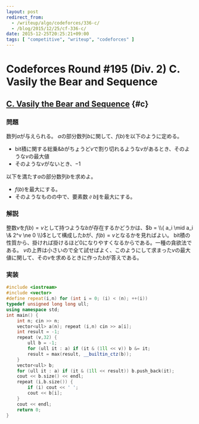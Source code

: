 ```yaml
---
layout: post
redirect_from:
  - /writeup/algo/codeforces/336-c/
  - /blog/2015/12/25/cf-336-c/
date: 2015-12-25T20:25:21+09:00
tags: [ "competitive", "writeup", "codeforces" ]
---
```


# Codeforces Round #195 (Div. 2) C. Vasily the Bear and Sequence

## [C. Vasily the Bear and Sequence](http://codeforces.com/contest/336/problem/C) {#c}

### 問題

数列$a$が与えられる。
$a$の部分数列$b$に関して、$f(b)$を以下のように定める。

-   bit積に関する総乗$\& b$がちょうど$v$で割り切れるような$v$があるとき、そのような$v$の最大値
-   そのような$v$がないとき、$-1$

以下を満たす$a$の部分数列$b$を求めよ。

-   $f(b)$を最大にする。
-   そのようなものの中で、要素数$\|b\|$を最大にする。

### 解説

整数$v$を$f(b) = v$として持つような$b$が存在するかどうかは、$b = \\{ a_i \mid a_i \& 2^v \ne 0 \\}$として構成した$b$が、$f(b) = v$となるかを見ればよい。
bit積の性質から、掛ければ掛けるほど$0$になりやすくなるからである。一種の貪欲法である。
$v$の上界は小さいので全て試せばよく、このようにして求まった$v$の最大値に関して、その$v$を求めるときに作った$b$が答えである。

### 実装

``` c++
#include <iostream>
#include <vector>
#define repeat(i,n) for (int i = 0; (i) < (n); ++(i))
typedef unsigned long long ull;
using namespace std;
int main() {
    int n; cin >> n;
    vector<ull> a(n); repeat (i,n) cin >> a[i];
    int result = -1;
    repeat (v,32) {
        ull b = -1;
        for (ull it : a) if (it & (1ll << v)) b &= it;
        result = max(result, __builtin_ctz(b));
    }
    vector<ull> b;
    for (ull it : a) if (it & (1ll << result)) b.push_back(it);
    cout << b.size() << endl;
    repeat (i,b.size()) {
        if (i) cout << ' ';
        cout << b[i];
    }
    cout << endl;
    return 0;
}
```
